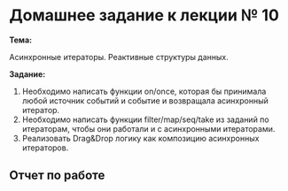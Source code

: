 # Домашнее задание к лекции № 10

**Тема:**

Асинхронные итераторы. Реактивные структуры данных.

**Задание:**

1. Необходимо написать функции on/once, которая бы принимала любой источник событий и событие и возвращала асинхронный итератор.
2. Необходимо написать функции filter/map/seq/take из заданий по итераторам, чтобы они работали и с асинхронными итераторами.
3. Реализовать Drag&Drop логику как композицию асинхронных итераторов.

## Отчет по работе

